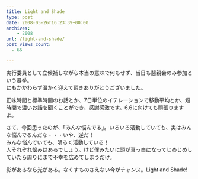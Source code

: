 ```yaml
---
title: Light and Shade
type: post
date: 2008-05-26T16:23:39+00:00
archives:
    - 2008
url: /light-and-shade/
post_views_count:
  - 66

---
```

実行委員として立候補しながら本当の意味で何もせず、当日も懇親会のみ参加という暴挙。  
にもかかわらず温かく迎えて頂きありがとうございました。

正味時間と標準時間のお話とか、7日単位のイテレーションで移動平均とか、短時間で濃いお話を聞くことができ、感謝感激です。6.6に向けても頑張りますよ。

さて、今回思ったのが、「みんな悩んでる」。いろいろ活動していても、実はみんな悩んでるんだな・・・いや、逆だ！  
みんな悩んでいても、明るく活動している！  
人それぞれ悩みはあるでしょう。けど僕みたいに頭が真っ白になってじめじめしていたら周りにまで不幸を広めてしまうだけ。

影があるなら光がある。なくすものさえない今がチャンス。Light and Shade!